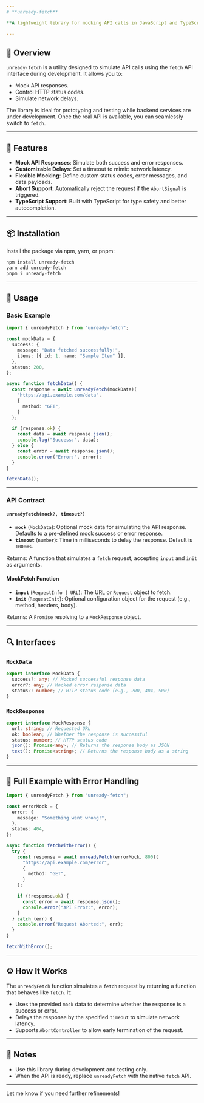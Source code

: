 ```yaml
---
# **unready-fetch**

**A lightweight library for mocking API calls in JavaScript and TypeScript. Good for simulating asynchronous fetch requests before the real API is available.**

---
```


## 📖 Overview

`unready-fetch` is a utility designed to simulate API calls using the `fetch` API interface during development. It allows you to:

- Mock API responses.
- Control HTTP status codes.
- Simulate network delays.

The library is ideal for prototyping and testing while backend services are under development. Once the real API is available, you can seamlessly switch to `fetch`.

---

## 🌟 Features

- **Mock API Responses**: Simulate both success and error responses.
- **Customizable Delays**: Set a timeout to mimic network latency.
- **Flexible Mocking**: Define custom status codes, error messages, and data payloads.
- **Abort Support**: Automatically reject the request if the `AbortSignal` is triggered.
- **TypeScript Support**: Built with TypeScript for type safety and better autocompletion.

---

## 📦 Installation

Install the package via npm, yarn, or pnpm:

```bash
npm install unready-fetch
yarn add unready-fetch
pnpm i unready-fetch
```

---

## 🚀 Usage

### **Basic Example**

```typescript
import { unreadyFetch } from "unready-fetch";

const mockData = {
  success: {
    message: "Data fetched successfully!",
    items: [{ id: 1, name: "Sample Item" }],
  },
  status: 200,
};

async function fetchData() {
  const response = await unreadyFetch(mockData)(
    "https://api.example.com/data",
    {
      method: "GET",
    }
  );

  if (response.ok) {
    const data = await response.json();
    console.log("Success:", data);
  } else {
    const error = await response.json();
    console.error("Error:", error);
  }
}

fetchData();
```

---

### API Contract

#### `unreadyFetch(mock?, timeout?)`

- **`mock`** (`MockData`): Optional mock data for simulating the API response. Defaults to a pre-defined mock success or error response.
- **`timeout`** (`number`): Time in milliseconds to delay the response. Default is `1000ms`.

Returns: A function that simulates a `fetch` request, accepting `input` and `init` as arguments.

#### MockFetch Function

- **`input`** (`RequestInfo | URL`): The URL or `Request` object to fetch.
- **`init`** (`RequestInit`): Optional configuration object for the request (e.g., method, headers, body).

Returns: A `Promise` resolving to a `MockResponse` object.

---

## 🔍 Interfaces

### `MockData`

```typescript
export interface MockData {
  success?: any; // Mocked successful response data
  error?: any; // Mocked error response data
  status?: number; // HTTP status code (e.g., 200, 404, 500)
}
```

### `MockResponse`

```typescript
export interface MockResponse {
  url: string; // Requested URL
  ok: boolean; // Whether the response is successful
  status: number; // HTTP status code
  json(): Promise<any>; // Returns the response body as JSON
  text(): Promise<string>; // Returns the response body as a string
}
```

---

## 📄 Full Example with Error Handling

```typescript
import { unreadyFetch } from "unready-fetch";

const errorMock = {
  error: {
    message: "Something went wrong!",
  },
  status: 404,
};

async function fetchWithError() {
  try {
    const response = await unreadyFetch(errorMock, 800)(
      "https://api.example.com/error",
      {
        method: "GET",
      }
    );

    if (!response.ok) {
      const error = await response.json();
      console.error("API Error:", error);
    }
  } catch (err) {
    console.error("Request Aborted:", err);
  }
}

fetchWithError();
```

---

## ⚙️ How It Works

The `unreadyFetch` function simulates a `fetch` request by returning a function that behaves like `fetch`. It:

- Uses the provided `mock` data to determine whether the response is a success or error.
- Delays the response by the specified `timeout` to simulate network latency.
- Supports `AbortController` to allow early termination of the request.

---

## 📝 Notes

- Use this library during development and testing only.
- When the API is ready, replace `unreadyFetch` with the native `fetch` API.

---

Let me know if you need further refinements!
